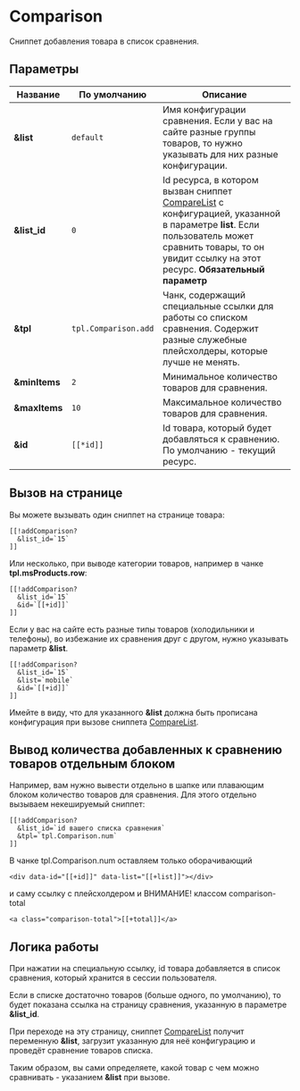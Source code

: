# Comparison

Сниппет добавления товара в список сравнения.

## Параметры

| Название      | По умолчанию         | Описание                                                                                                                                                                                                      |
| ------------- | -------------------- | ------------------------------------------------------------------------------------------------------------------------------------------------------------------------------------------------------------- |
| **&list**     | `default`            | Имя конфигурации сравнения. Если у вас на сайте разные группы товаров, то нужно указывать для них разные конфигурации.                                                                                        |
| **&list_id**  | `0`                  | Id ресурса, в котором вызван сниппет [CompareList][1] с конфигурацией, указанной в параметре **list**. Если пользователь может сравнить товары, то он увидит ссылку на этот ресурс. **Обязательный параметр** |
| **&tpl**      | `tpl.Comparison.add` | Чанк, содержащий специальные ссылки для работы со списком сравнения. Содержит разные служебные плейсхолдеры, которые лучше не менять.                                                                         |
| **&minItems** | `2`                  | Минимальное количество товаров для сравнения.                                                                                                                                                                 |
| **&maxItems** | `10`                 | Максимальное количество товаров для сравнения.                                                                                                                                                                |
| **&id**       | `[[*id]]`            | Id товара, который будет добавляться к сравнению. По умолчанию - текущий ресурс.                                                                                                                              |

## Вызов на странице

Вы можете вызывать один сниппет на странице товара:

```modx
[[!addComparison?
  &list_id=`15`
]]
```

Или несколько, при выводе категории товаров, например в чанке **tpl.msProducts.row**:

```modx
[[!addComparison?
  &list_id=`15`
  &id=`[[+id]]`
]]
```

Если у вас на сайте есть разные типы товаров (холодильники и телефоны), во избежание их сравнения друг с другом, нужно указывать параметр **&list**.

```modx
[[!addComparison?
  &list_id=`15`
  &list=`mobile`
  &id=`[[+id]]`
]]
```

Имейте в виду, что для указанного **&list** должна быть прописана конфигурация при вызове сниппета [CompareList][1].

## Вывод количества добавленных к сравнению товаров отдельным блоком

Например, вам нужно вывести отдельно в шапке или плавающим блоком количество товаров для сравнения. Для этого отдельно вызываем некешируемый сниппет:

```modx
[[!addComparison?
  &list_id=`id вашего списка сравнения`
  &tpl=`tpl.Comparison.num`
]]
```

В чанке tpl.Comparison.num оставляем только оборачивающий

```modx
<div data-id="[[+id]]" data-list="[[+list]]"></div>
```

и саму ссылку c плейсхолдером и ВНИМАНИЕ! классом comparison-total

```modx
<a class="comparison-total">[[+total]]</a>
```

## Логика работы

При нажатии на специальную ссылку, id товара добавляется в список сравнения, который хранится в сессии пользователя.

Если в списке достаточно товаров (больше одного, по умолчанию), то будет показана ссылка на страницу сравнения, указанную в параметре **&list_id**.

При переходе на эту страницу, сниппет [CompareList][1] получит переменную **&list**, загрузит указанную для неё конфигурацию и проведёт сравнение товаров списка.

Таким образом, вы сами определяете, какой товар с чем можно сравнивать - указанием **&list** при вызове.

[1]: /components/comparison/comparelist
